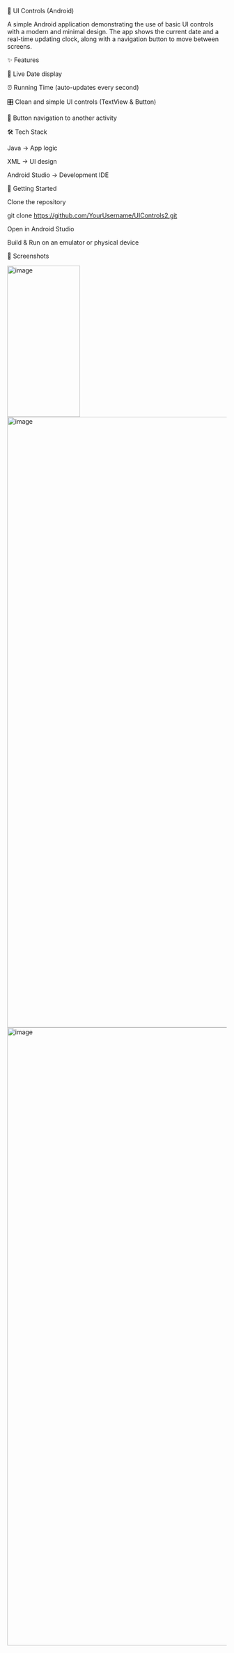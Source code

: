 📱 UI Controls (Android)

A simple Android application demonstrating the use of basic UI controls with a modern and minimal design.
The app shows the current date and a real-time updating clock, along with a navigation button to move between screens.

✨ Features

📅 Live Date display

⏰ Running Time (auto-updates every second)

🎛️ Clean and simple UI controls (TextView & Button)

🔄 Button navigation to another activity

🛠️ Tech Stack

Java → App logic

XML → UI design

Android Studio → Development IDE

🚀 Getting Started

Clone the repository

git clone https://github.com/YourUsername/UIControls2.git


Open in Android Studio

Build & Run on an emulator or physical device

📸 Screenshots

<img width="167" height="347" alt="image" src="https://github.com/user-attachments/assets/53dc162b-f6ae-468c-879b-49d76f1a7454" />

<img width="720" height="1402" alt="image" src="https://github.com/user-attachments/assets/50820ff9-fbe0-4443-9999-5266ba4bb5c8" />

<img width="720" height="1419" alt="image" src="https://github.com/user-attachments/assets/a3392323-cfbb-42b6-bb4a-c820764d9a19" />


